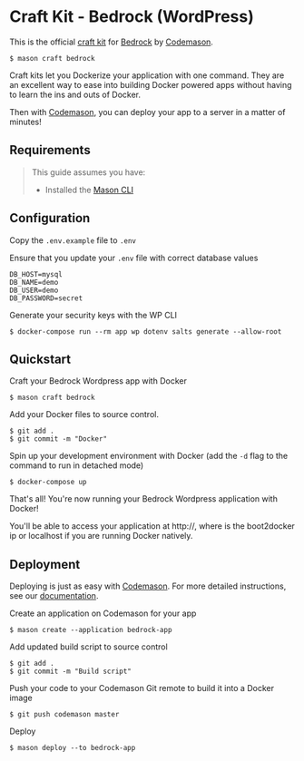 # Craft Kit - Bedrock (WordPress)
This is the official [craft kit](http://mason.ci/docs/craft-kits) for [Bedrock](https://roots.io/bedrock/) by [Codemason](http://mason.ci). 

```
$ mason craft bedrock
```

Craft kits let you Dockerize your application with one command. They are an excellent way to ease into building Docker powered apps without having to learn the ins and outs of Docker.

Then with [Codemason](http://mason.ci), you can deploy your app to a server in a matter of minutes!

## Requirements 
> This guide assumes you have:
> - Installed the [Mason CLI](http://mason.ci/docs/installation)

## Configuration
Copy the `.env.example` file to `.env`

Ensure that you update your `.env` file with correct database values
```
DB_HOST=mysql
DB_NAME=demo
DB_USER=demo
DB_PASSWORD=secret
```

Generate your security keys with the WP CLI 
```
$ docker-compose run --rm app wp dotenv salts generate --allow-root
```

## Quickstart
Craft your Bedrock Wordpress app with Docker 
```
$ mason craft bedrock
```

Add your Docker files to source control.
```
$ git add .
$ git commit -m "Docker"
```

Spin up your development environment with Docker (add the `-d` flag to the command to run in detached mode)
``` 
$ docker-compose up
```

That's all! You're now running your Bedrock Wordpress application with Docker!

You'll be able to access your application at http://<docker-ip>, where <docker-ip> is the boot2docker ip or localhost if you are running Docker natively.

## Deployment
Deploying is just as easy with [Codemason](http://mason.ci). For more detailed instructions, see our [documentation](http://mason.ci/docs/quickstart#deploy-dreams).

Create an application on Codemason for your app
```
$ mason create --application bedrock-app
```

Add updated build script to source control
```
$ git add .
$ git commit -m "Build script"
```

Push your code to your Codemason Git remote to build it into a Docker image
```
$ git push codemason master 
```

Deploy
```
$ mason deploy --to bedrock-app
```

